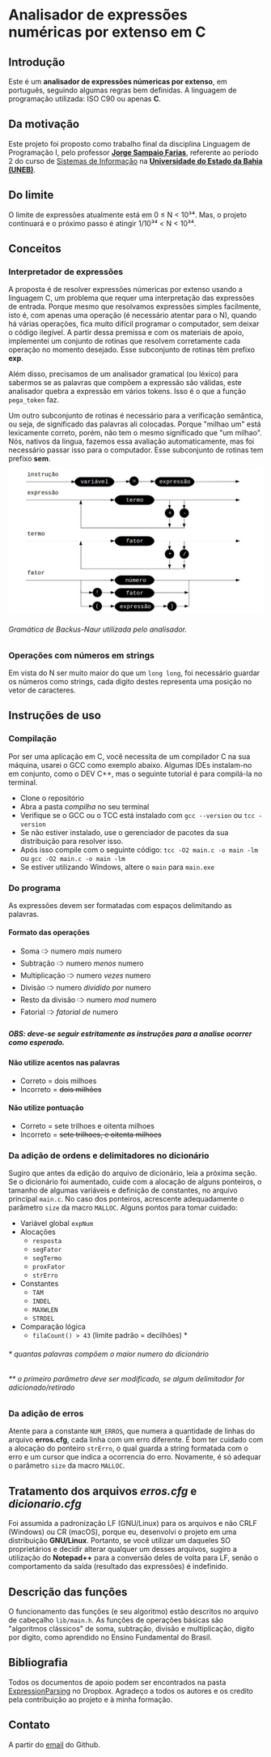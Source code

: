 # Analisador de expressões numéricas por extenso em C

## Introdução

Este é um **analisador de expressões númericas por __extenso__**, em português, seguindo algumas regras bem definidas.
A linguagem de programação utilizada: ISO C90 ou apenas **C**.
## Da motivação

Este projeto foi proposto como trabalho final da disciplina Linguagem de Programação I, pelo professor [**Jorge Sampaio Farias**](http://lattes.cnpq.br/6683499592786376), referente ao período 2 do curso de [Sistemas de Informação](http://www.csi.uneb.br/) na [**Universidade do Estado da Bahia (UNEB)**](https://portal.uneb.br/).

## Do limite

O limite de expressões atualmente está em 0 ≤ N < 10³⁴. Mas, o projeto continuará e o próximo passo é atingir 1/10³⁴ < N < 10³⁴.

## Conceitos

###  Interpretador de expressões

A proposta é de resolver expressões númericas por extenso usando a linguagem C, um problema que requer uma interpretação das expressões de entrada. Porque mesmo que resolvamos expressões simples facilmente, isto é, com apenas uma operação (é necessário atentar para o N), quando há várias operações, fica muito difícil programar o computador, sem deixar o código ilegível. A partir dessa premissa e com os materiais de apoio, implementei um conjunto de rotinas que resolvem corretamente cada operação no momento desejado. Esse subconjunto de rotinas têm prefixo **exp**.

Além disso, precisamos de um analisador gramatical (ou léxico) para sabermos se as palavras que compõem a expressão são válidas, este analisador quebra a expressão em vários tokens. Isso é o que a função `pega_token` faz.

Um outro subconjunto de rotinas é necessário para a verificação semântica, ou seja, de significado das palavras ali colocadas. Porque "milhao um" está lexicamente correto, porém, não tem o mesmo significado que "um milhao". Nós, nativos da lingua, fazemos essa avaliação automaticamente, mas foi necessário passar isso para o computador. Esse subconjunto de rotinas tem prefixo **sem**.

 ![Formalismo](Documentos/analisador.jpg?raw=true "Formalismo de Backus-Naur")
 ###### Gramática de Backus-Naur utilizada pelo analisador.

### Operações com números em strings

Em vista do N ser muito maior do que um `long long`, foi necessário guardar os números como strings, cada digito destes representa uma posição no vetor de caracteres.

## Instruções de uso

### Compilação

Por ser uma aplicação em C, você necessita de um compilador C na sua máquina, usarei o GCC como exemplo abaixo. Algumas IDEs instalam-no em conjunto, como o DEV C++, mas o seguinte tutorial é para compilá-la no terminal.

- Clone o repositório
- Abra a pasta *compilha* no seu terminal
- Verifique se o GCC ou o TCC está instalado com `gcc --version` ou `tcc -version`
- Se não estiver instalado, use o gerenciador de pacotes da sua distribuição para resolver isso.
- Após isso compile com o seguinte código: `tcc -O2 main.c -o main -lm` ou `gcc -O2 main.c -o main -lm` 
- Se estiver utilizando Windows, altere o `main` para `main.exe`

### Do programa

As expressões devem ser formatadas com espaços delimitando as palavras.

#### Formato das operações
- Soma 🢥 numero *mais* numero
- Subtração 🢥 numero *menos* numero
- Multiplicação 🢥 numero *vezes* numero
- Divisão 🢥 numero *dividido por* numero
- Resto da divisão 🢥 numero *mod* numero
- Fatorial 🢥 *fatorial de* numero

##### OBS: deve-se seguir estritamente as instruções para a analise ocorrer como esperado.

#### Não utilize acentos nas palavras
- Correto = dois milhoes
- Incorreto = ~~dois milhões~~

#### Não utilize pontuação
- Correto = sete trilhoes e oitenta milhoes
- Incorreto = ~~sete trilhoes, e oitenta milhoes~~

### Da adição de ordens e delimitadores no dicionário

Sugiro que antes da edição do arquivo de dicionário, leia a próxima seção. Se o dicionário foi aumentado, cuide com a alocação de alguns ponteiros, o tamanho de algumas variáveis e definição de constantes, no arquivo principal `main.c`. No caso dos ponteiros, acrescente adequadamente o parâmetro `size` da macro `MALLOC`. Alguns pontos para tomar cuidado:

- Variável global `expNum`
- Alocações
    - `resposta`
    - `segFator`
    - `segTermo`
    - `proxFator`
    - `strErro`
- Constantes
    - `TAM`
    - `INDEL`
    - `MAXWLEN`
    - `STRDEL`
- Comparação lógica
    - `filaCount() > 43` (limite padrão = decilhões) *
###### * quantas palavras compõem o maior numero do dicionário
###### ** o primeiro parâmetro deve ser modificado, se algum delimitador for adicionado/retirado

### Da adição de erros

Atente para a constante `NUM_ERROS`, que numera a quantidade de linhas do arquivo **erros.cfg**, cada linha com um erro diferente. É bom ter cuidado com a alocação do ponteiro `strErro`, o qual guarda a string formatada com o erro e um cursor que indica a ocorrencia do erro. Novamente, é só adequar o parâmetro `size` da macro `MALLOC`.

## Tratamento dos arquivos *erros.cfg* e *dicionario.cfg*

Foi assumida a padronização LF (GNU/Linux) para os arquivos e não CRLF (Windows) ou CR (macOS), porque eu, desenvolvi o projeto em uma distribuição **GNU/Linux**. Portanto, se você utilizar um daqueles SO proprietários e decidir alterar qualquer um desses arquivos, sugiro a utilização do **Notepad++** para a conversão deles de volta para LF, senão o comportamento da saída (resultado das expressões) é indefinido.

## Descrição das funções

O funcionamento das funções (e seu algoritmo) estão descritos no arquivo de cabeçalho `lib/main.h`. As funções de operações básicas são "algoritmos clássicos" de soma, subtração, divisão e multiplicação, digito por digito, como aprendido no Ensino Fundamental do Brasil.


## Bibliografia

Todos os documentos de apoio podem ser encontrados na pasta [ExpressionParsing](https://www.dropbox.com/sh/r32lw4bn3owka2m/AAApL63R1qBi4EdnlrZKaBqMa?dl=0) no Dropbox. Agradeço a todos os autores e os credito pela contribuição ao projeto e à minha formação.


## Contato

A partir do [email](mailto:jcleitonbc@gmail.com) do Github.
